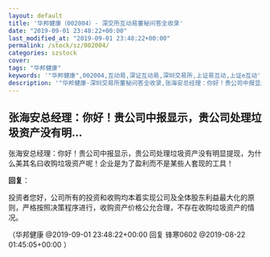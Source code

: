 ```yaml
---
layout: default
title: '华邦健康（002004）- 深交所互动易董秘问答全收录'
date: "2019-09-01 23:48:22+00:00"
last_modified_at: "2019-09-01 23:48:22+00:00"
permalink: /stock/sz/002004/
categories: szstock
cover: 
tags: "华邦健康"
keywords: '"华邦健康",002004,互动易,深证互动易,深圳交易所,上证易互动,上证e互动'
description: '"华邦健康-深圳交易所董秘问答全收录,张海安总经理：你好！贵公司中报显示，贵公司处理垃圾资产没有明显提现，为什么美其名曰收购垃圾资产呢！企业是为了盈利而不是某些人套现的工具！"'
---
```


## 张海安总经理：你好！贵公司中报显示，贵公司处理垃圾资产没有明...

张海安总经理：你好！贵公司中报显示，贵公司处理垃圾资产没有明显提现，为什么美其名曰收购垃圾资产呢！企业是为了盈利而不是某些人套现的工具！

**回复**：

投资者您好，公司所有的投资和收购均本着实现公司及全体股东利益最大化的原则，严格按照决策程序进行，收购资产价格公允合理，不存在收购垃圾资产的情况。 

（华邦健康  @2019-09-01 23:48:22+00:00 回复 锋寒0602  @2019-08-22 01:45:05+00:00 ）

